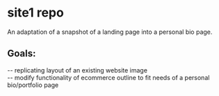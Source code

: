 # site1 repo
An adaptation of a snapshot of a landing page into a personal bio page.

## Goals:
-- replicating layout of an existing website image <br>
-- modify functionality of ecommerce outline to fit needs of a personal bio/portfolio page